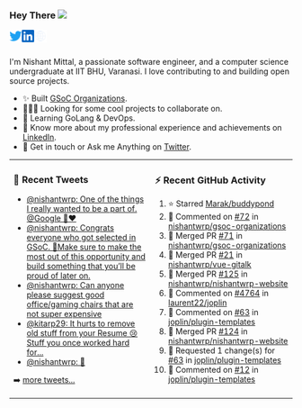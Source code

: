 ### Hey There <img src="https://media.giphy.com/media/hvRJCLFzcasrR4ia7z/giphy.gif" width="25px">
<a href="https://urls.nishantwrp.com/twitter-github" target="_blank">
  <img align="left" alt="Nishant's Twitter" width="22px" src="./assets/twitter.svg" />
</a>
<a href="https://urls.nishantwrp.com/linkedin-github" target="_blank">
  <img align="left" alt="Nishant's LinkedIn" width="22px" src="./assets/linkedin.svg" />
</a>
<a href="https://urls.nishantwrp.com/site-github" target="_blank">
  <img align="left" alt="Nishant's Site" width="22px" src="./assets/globe.svg" />
</a>
<br /><br />

I'm Nishant Mittal, a passionate software engineer, and a computer science undergraduate at IIT BHU, Varanasi. I love contributing to and building open source projects.

- ✨ Built [GSoC Organizations](https://www.gsocorganizations.dev/).
- 👨🏽‍💻 Looking for some cool projects to collaborate on.
- 🌱 Learning GoLang & DevOps.
- 🚀 Know more about my professional experience and achievements on [LinkedIn](https://urls.nishantwrp.com/linkedin-github).
- 💬 Get in touch or Ask me Anything on [Twitter](https://urls.nishantwrp.com/twitter-github).

<table><tr>
<td valign="top" width="50%">

### 📱 Recent Tweets
<!-- TWITTER:START -->
- [@nishantwrp: One of the things I really wanted to be a part of. @Google 🥺❤️](https://rss.app/articles/cb4e791f6f6d729c074351566bd3a7c508111d6e1136a1e9c3ec930d979628d4f61eb1492ac7df6df1aa6e7bdd15079b60dd6fe7c514721683)
- [@nishantwrp: Congrats everyone who got selected in GSoC. 🎉Make sure to make the most out of this opportunity and build something that you’ll be proud of later on.](https://rss.app/articles/cb4e791f6f6d729c074351566bd3a7c508111d6e1136a1e9c3ec930d979628d4f61eb1492ac7df6df1a56378d9100b9365d26ee4c3107b148a)
- [@nishantwrp: Can anyone please suggest good office/gaming chairs that are not super expensive](https://rss.app/articles/cb4e791f6f6d729c074351566bd3a7c508111d6e1136a1e9c3ec930d979628d4f61eb1492ac7df6df1a56c79d9160d9164d66be3cb10791c82)
- [@kitarp29: It hurts to remove old stuff from your Resume 😢Stuff you once worked hard for...](https://rss.app/articles/cb4e791f6f6d729c074351566bd3a7c508111d6e1436a6e0d0f2d543ca9573c6f60ab61368dddf61faa06a7bd9120d9a69dc6ee8c7117d)
- [@nishantwrp: 🫡](https://rss.app/articles/cb4e791f6f6d729c074351566bd3a7c508111d6e1136a1e9c3ec930d979628d4f61eb1492ac7df6df2ab697ddf170e9b60dd61e1c31b781d83)
<!-- TWITTER:END -->
➡️ [more tweets...](https://twitter.com/nishantwrp)

</td>
<td valign="top" width="50%">

### ⚡ Recent GitHub Activity
<!--RECENT_ACTIVITY:start-->
1. ⭐ Starred [Marak/buddypond](https://github.com/Marak/buddypond)
2. 💬 Commented on [#72](https://github.com/nishantwrp/gsoc-organizations/pull/72#issuecomment-1133286487) in [nishantwrp/gsoc-organizations](https://github.com/nishantwrp/gsoc-organizations)
3. 🎉 Merged PR [#71](https://github.com/nishantwrp/gsoc-organizations/pull/71) in [nishantwrp/gsoc-organizations](https://github.com/nishantwrp/gsoc-organizations)
4. 🎉 Merged PR [#21](https://github.com/nishantwrp/vue-gitalk/pull/21) in [nishantwrp/vue-gitalk](https://github.com/nishantwrp/vue-gitalk)
5. 🎉 Merged PR [#125](https://github.com/nishantwrp/nishantwrp-website/pull/125) in [nishantwrp/nishantwrp-website](https://github.com/nishantwrp/nishantwrp-website)
6. 💬 Commented on [#4764](https://github.com/laurent22/joplin/issues/4764#issuecomment-1110662832) in [laurent22/joplin](https://github.com/laurent22/joplin)
7. 💬 Commented on [#63](https://github.com/joplin/plugin-templates/pull/63#issuecomment-1108141995) in [joplin/plugin-templates](https://github.com/joplin/plugin-templates)
8. 🎉 Merged PR [#124](https://github.com/nishantwrp/nishantwrp-website/pull/124) in [nishantwrp/nishantwrp-website](https://github.com/nishantwrp/nishantwrp-website)
9. 🔴 Requested 1 change(s) for [#63](https://github.com/joplin/plugin-templates/pull/63#pullrequestreview-929969594) in [joplin/plugin-templates](https://github.com/joplin/plugin-templates)
10. 💬 Commented on [#12](https://github.com/joplin/plugin-templates/issues/12#issuecomment-1083075927) in [joplin/plugin-templates](https://github.com/joplin/plugin-templates)
<!--RECENT_ACTIVITY:end-->

</td>
</tr></table>
